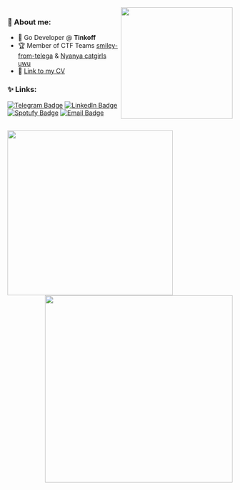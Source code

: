 <img align="right" width="250" height="=150" src="https://i.pinimg.com/originals/95/75/92/957592dd6b8a80094888a34e61dd0d40.gif">

### 🦕 About me:

- 🌻 Go Developer @ **Tinkoff**
- 🏆 Member of CTF Teams [smiley-from-telega](https://ctftime.org/team/193650) & [Nyanya catgirls uwu](https://ctftime.org/team/170324)
- 🧰 [Link to my CV](https://drive.google.com/file/d/1Cu7IiKl8KAnX6XTciBR2UblI7ocDP-Gd/view?usp=sharing) 

### ✨ Links:

[![Telegram Badge](https://img.shields.io/badge/-Telegram-0088cc?style=for-the-badge&logo=appveyor&logo=Telegram&logoColor=white&color=blue)](https://t.me/dariakhaetskaya)
[![LinkedIn Badge](https://img.shields.io/badge/-Linked%20In-9cf?style=for-the-badge)](https://www.linkedin.com/in/dariakhaetskaya921/)
[![Spotufy Badge](https://img.shields.io/badge/-Spotify-green?style=for-the-badge)](https://open.spotify.com/user/m3m2npug1m6iu93qkd4lqsi5o?si=599efb5c29b84135)
[![Email Badge](https://img.shields.io/badge/-Email-0088cc?style=for-the-badge&logo=appveyor&logo=Gmail&logoColor=white&color=yellow)](mailto:dariakhaetskaya@gmail.com)

<br>

<a href="https://github.com/anuraghazra/github-readme-stats">
  <img align="left" width="370" src="https://github-readme-stats.vercel.app/api?username=dariakhaetskaya&show_icons=true&theme=tokyonight&cache_seconds=1800" />
</a>

<a href="https://github.com/anuraghazra/github-readme-stats">
  <img align="right" width="420" src="https://github-readme-stats.vercel.app/api/pin/?username=dariakhaetskaya&repo=NSU-CS-Helper&theme=gotham&cache_seconds=2000" />
</a>

<br clear="all" />
